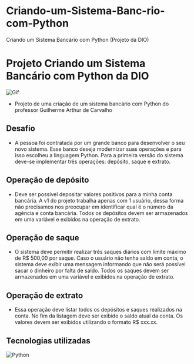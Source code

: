 # Criando-um-Sistema-Banc-rio-com-Python
Criando um Sistema Bancário com Python (Projeto da DIO)
# Projeto Criando um Sistema Bancário com Python da DIO
![Gif](https://i.pinimg.com/originals/5e/f6/85/5ef685bcdcb357c32701c15b722df28c.gif)
- Projeto de uma criação de um sistema bancário com Python do professor Guilherme Arthur de Carvalho

## Desafio
- A pessoa foi contratada por um grande banco para desenvolver o seu novo sistema. Esse banco deseja modernizar suas operações e para isso escolheu a linguagem Python. Para a primeira versão do sistema deve-se implementar três operações: depósito, saque e extrato.

## Operação de depósito
- Deve ser possível depositar valores positivos para a minha conta bancária. A v1 do projeto trabalha apenas com 1 usuário, dessa forma não precisamos nos preocupar em identificar qual é o número da agência e conta bancária. Todos os depósitos devem ser armazenados em uma variável e exibidos na operação de extrato.

## Operação de saque
- O sistema deve permitir realizar três saques diários com limite máximo de R$ 500,00 por saque. Caso o usuário não tenha saldo em conta, o sistema deve exibir uma mensagem informando que não será possível sacar o dinheiro por falta de saldo. Todos os saques devem ser armazenados em uma variável e exibidos na operação de extrato.

## Operação de extrato
- Essa operação deve listar todos os depósitos e saques realizados na conta. No fim da listagem deve ser exibido o saldo atual da conta. Os valores devem ser exibidos utilizando o formato R$ xxx.xx.

## Tecnologias utilizadas
![Python](https://img.shields.io/badge/python-3670A0?style=for-the-badge&logo=python&logoColor=ffdd54)